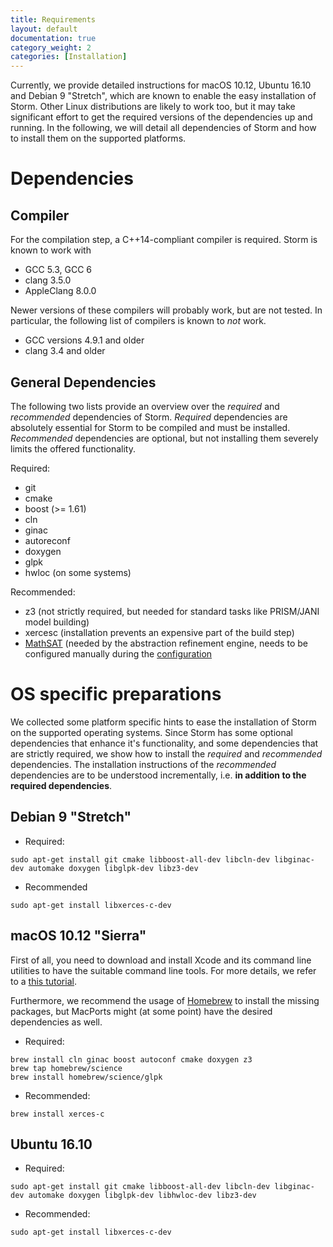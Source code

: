 ```yaml
---
title: Requirements
layout: default
documentation: true
category_weight: 2
categories: [Installation]
---
```


Currently, we provide detailed instructions for macOS 10.12, Ubuntu 16.10 and Debian 9 "Stretch", which are known to enable the easy installation of Storm. Other Linux distributions are likely to work too, but it may take significant effort to get the required versions of the dependencies up and running. In the following, we will detail all dependencies of Storm and how to install them on the supported platforms.

# Dependencies

## Compiler

For the compilation step, a C++14-compliant compiler is required. Storm is known to work with

- GCC 5.3, GCC 6
- clang 3.5.0
- AppleClang 8.0.0

Newer versions of these compilers will probably work, but are not tested. In particular, the following list of compilers is known to *not* work.

- GCC versions 4.9.1 and older
- clang 3.4 and older

## General Dependencies

The following two lists provide an overview over the *required* and *recommended* dependencies of Storm. *Required* dependencies are absolutely essential for Storm to be compiled and must be installed. *Recommended* dependencies are optional, but not installing them severely limits the offered functionality.

Required:
- git
- cmake
- boost (>= 1.61)
- cln
- ginac
- autoreconf
- doxygen
- glpk
- hwloc (on some systems)

Recommended:
- z3 (not strictly required, but needed for standard tasks like PRISM/JANI model building)
- xercesc (installation prevents an expensive part of the build step)
- [MathSAT](http://mathsat.fbk.eu/) (needed by the abstraction refinement engine, needs to be configured manually during the [configuration](manual-configuration.html)

# OS specific preparations

We collected some platform specific hints to ease the installation of Storm on the supported operating systems. Since Storm has some optional dependencies that enhance it's functionality, and some dependencies that are strictly required, we show how to install the *required* and *recommended* dependencies. The installation instructions of the *recommended* dependencies are to be understood incrementally, i.e. **in addition to the required dependencies**.

## Debian 9 "Stretch"

- Required:
```
sudo apt-get install git cmake libboost-all-dev libcln-dev libginac-dev automake doxygen libglpk-dev libz3-dev
```

- Recommended
```
sudo apt-get install libxerces-c-dev
```

## macOS 10.12 "Sierra"

First of all, you need to download and install Xcode and its command line utilities to have the suitable command line tools. For more details, we refer to a [this tutorial](https://www.moncefbelyamani.com/how-to-install-xcode-homebrew-git-rvm-ruby-on-mac/).

Furthermore, we recommend the usage of [Homebrew](http://brew.sh) to install the missing packages, but MacPorts might (at some point) have the desired dependencies as well.

- Required:
```
brew install cln ginac boost autoconf cmake doxygen z3
brew tap homebrew/science
brew install homebrew/science/glpk
```

- Recommended:
```
brew install xerces-c
```

## Ubuntu 16.10

- Required:
```
sudo apt-get install git cmake libboost-all-dev libcln-dev libginac-dev automake doxygen libglpk-dev libhwloc-dev libz3-dev
```

- Recommended:
```
sudo apt-get install libxerces-c-dev
```

